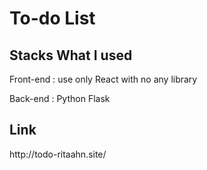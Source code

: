 <h1>To-do List</h1>

<h2>Stacks What I used </h2>
<p>Front-end : use only React with no any library</p>
<p>Back-end : Python Flask</p>

<h2>Link</h2>
<p>http://todo-ritaahn.site/</p>